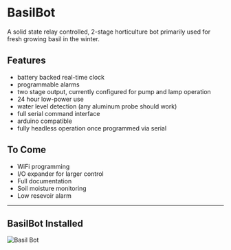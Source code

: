 # BasilBot
A solid state relay controlled, 2-stage horticulture bot primarily used for fresh growing basil in the winter.

## Features
* battery backed real-time clock
* programmable alarms
* two stage output, currently configured for pump and lamp operation
* 24 hour low-power use
* water level detection (any aluminum probe should work)
* full serial command interface
* arduino compatible
* fully headless operation once programmed via serial

## To Come
* WiFi programming
* I/O expander for larger control
* Full documentation
* Soil moisture monitoring
* Low resevoir alarm

-- --

## BasilBot Installed
![Basil Bot][bot1]

[bot1]: https://i.imgur.com/Sxie7pb.jpg "BasilBot with front panel removed."
